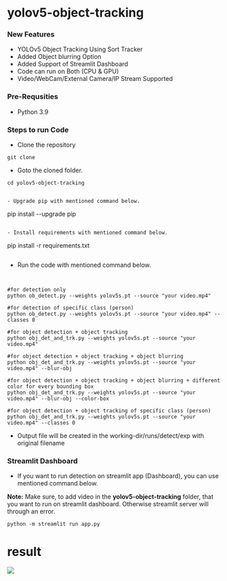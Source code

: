 # yolov5-object-tracking

### New Features
- YOLOv5 Object Tracking Using Sort Tracker
- Added Object blurring Option
- Added Support of Streamlit Dashboard
- Code can run on Both (CPU & GPU)
- Video/WebCam/External Camera/IP Stream Supported


### Pre-Requsities
- Python 3.9 

### Steps to run Code
- Clone the repository
```
git clone 
```

- Goto the cloned folder.
```
cd yolov5-object-tracking
```


```

- Upgrade pip with mentioned command below.
```
pip install --upgrade pip
```

- Install requirements with mentioned command below.
```
pip install -r requirements.txt
```

```
- Run the code with mentioned command below.
```


#for detection only
python ob_detect.py --weights yolov5s.pt --source "your video.mp4"

#for detection of specific class (person)
python ob_detect.py --weights yolov5s.pt --source "your video.mp4" --classes 0

#for object detection + object tracking
python obj_det_and_trk.py --weights yolov5s.pt --source "your video.mp4"

#for object detection + object tracking + object blurring
python obj_det_and_trk.py --weights yolov5s.pt --source "your video.mp4" --blur-obj

#for object detection + object tracking + object blurring + different color for every bounding box
python obj_det_and_trk.py --weights yolov5s.pt --source "your video.mp4" --blur-obj --color-box

#for object detection + object tracking of specific class (person)
python obj_det_and_trk.py --weights yolov5s.pt --source "your video.mp4" --classes 0
```

- Output file will be created in the working-dir/runs/detect/exp with original filename

### Streamlit Dashboard
- If you want to run detection on streamlit app (Dashboard), you can use mentioned command below.

<b>Note:</b> Make sure, to add video in the <b>yolov5-object-tracking</b> folder, that you want to run on streamlit dashboard. Otherwise streamlit server will through an error.
```
python -m streamlit run app.py
```

# result 
<img src="https://github.com/noorkhokhar99/yolov5-object-tracking/blob/main/Screen%20Shot%201444-03-27%20at%2011.49.29%20PM.png">


